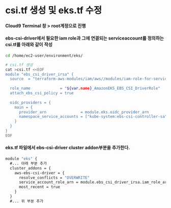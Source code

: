 # csi.tf 생성 및 eks.tf 수정

#### Cloud9 Terminal 창 > root계정으로 진행

#### ebs-csi-driver에서 필요한 iam role과 그에 연결되는 serviceaccount를 정의하는 csi.tf를 아래와 같이 작성

```bash
cd /home/ec2-user/environment/eks/
```

```bash
# csi.tf 생성
cat >csi.tf <<EOF
module "ebs_csi_driver_irsa" {
  source  = "terraform-aws-modules/iam/aws//modules/iam-role-for-service-accounts-eks"
 
  role_name             = "${var.name}_AmazonEKS_EBS_CSI_DriverRole"
  attach_ebs_csi_policy = true
   
  oidc_providers = {
    main = {
      provider_arn               = module.eks.oidc_provider_arn
      namespace_service_accounts = ["kube-system:ebs-csi-controller-sa"]
    }
  }
}
EOF
```

#### eks.tf 파일에서 ebs-csi-driver cluster addon부분을 추가한다.

```bash
module "eks" {
  #... 아래 부분 추가
  cluster_addons = {
    aws-ebs-csi-driver = {
      resolve_conflicts = "OVERWRITE"
      service_account_role_arn = module.ebs_csi_driver_irsa.iam_role_arn
      most_recent = true
    }
  }
  #... 위 부분 추가
```
